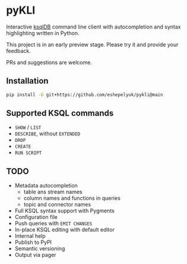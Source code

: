 # pyKLI

Interactive [ksqlDB](https://ksqldb.io/) command line client
with autocompletion and syntax highlighting written in Python.

This project is in an early preview stage. Please try it and provide your feedback.

PRs and suggestions are welcome.

## Installation

```sh
pip install -U git+https://github.com/eshepelyuk/pykli@main
```

## Supported KSQL commands

* `SHOW` / `LIST`
* `DESCRIBE`, without `EXTENDED`
* `DROP`
* `CREATE`
* `RUN SCRIPT`

## TODO

* Metadata autocompletion
    * table ans stream names
    * column names and functions in queries
    * topic and connector names
* Full KSQL syntax support with Pygments
* Configuration file
* Push queries with `EMIT CHANGES`
* In-place KSQL editing with default editor
* Internal help
* Publish to PyPI
* Semantic versioning 
* Output via pager